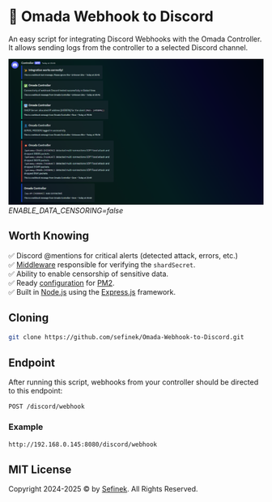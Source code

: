 # 🌌 Omada Webhook to Discord
An easy script for integrating Discord Webhooks with the Omada Controller. It allows sending logs from the controller to a selected Discord channel.

![Discord_gVcpXzaMEdDg.png](images/Discord_gVcpXzaMEdDg.png)
*ENABLE_DATA_CENSORING=false*

## Worth Knowing
✅ Discord @mentions for critical alerts (detected attack, errors, etc.)  
✅ [Middleware](middlewares/other/verifySecret.js) responsible for verifying the `shardSecret`.  
✅ Ability to enable censorship of sensitive data.  
✅ Ready [configuration](ecosystem.config.js) for [PM2](https://www.npmjs.com/package/pm2).  
✅ Built in [Node.js](https://nodejs.org) using the [Express.js](https://www.npmjs.com/package/express) framework.

## Cloning
```bash
git clone https://github.com/sefinek/Omada-Webhook-to-Discord.git
```

## Endpoint
After running this script, webhooks from your controller should be directed to this endpoint:
```
POST /discord/webhook
```

### Example
```
http://192.168.0.145:8080/discord/webhook
```

## MIT License
Copyright 2024-2025 © by [Sefinek](https://sefinek.net). All Rights Reserved.
